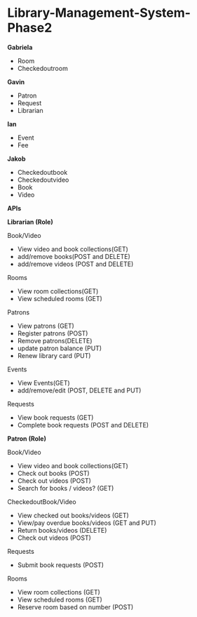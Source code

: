 # Library-Management-System-Phase2

**Gabriela**
- Room
- Checkedoutroom

**Gavin**
- Patron
- Request
- Librarian

**Ian**
- Event
- Fee

**Jakob**
- Checkedoutbook
- Checkedoutvideo
- Book
- Video

**APIs**

**Librarian (Role)**

Book/Video
- View video and book collections(GET)
- add/remove books(POST and DELETE)
- add/remove videos (POST and DELETE)

Rooms
- View room collections(GET)
- View scheduled rooms (GET)

Patrons
- View patrons (GET)
- Register patrons (POST)
- Remove patrons(DELETE)
- update patron balance (PUT)
- Renew library card (PUT)

Events  
- View Events(GET)
- add/remove/edit (POST, DELETE and PUT)

Requests
- View book requests (GET)
- Complete book requests (POST and DELETE)

**Patron (Role)**

Book/Video
- View video and book collections(GET)
- Check out books (POST)
- Check out videos (POST)
- Search for books / videos? (GET)
		
CheckedoutBook/Video
- View checked out books/videos (GET)
- View/pay overdue books/videos (GET and PUT)
- Return books/videos (DELETE)
- Check out videos (POST)

Requests
- Submit book requests (POST)

Rooms
- View room collections (GET)
- View scheduled rooms (GET)
- Reserve room based on number (POST)
